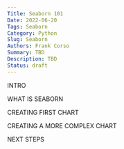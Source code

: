 ```yaml
---
Title: Seaborn 101
Date: 2022-06-20
Tags: Seaborn
Category: Python
Slug: Seaborn
Authors: Frank Corso
Summary: TBD
Description: TBD
Status: draft
---
```

INTRO

WHAT IS SEABORN

CREATING FIRST CHART

CREATING A MORE COMPLEX CHART

NEXT STEPS